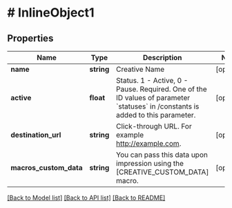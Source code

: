 # # InlineObject1

## Properties

Name | Type | Description | Notes
------------ | ------------- | ------------- | -------------
**name** | **string** | Creative Name | [optional] 
**active** | **float** | Status. 1 - Active, 0 - Pause. Required. One of the ID values of parameter &#x60;statuses&#x60; in /constants is added to this parameter. | [optional] 
**destination_url** | **string** | Click-through URL. For example http://example.com. | [optional] 
**macros_custom_data** | **string** | You can pass this data upon impression using the [CREATIVE_CUSTOM_DATA] macro. | [optional] 

[[Back to Model list]](../../README.md#documentation-for-models) [[Back to API list]](../../README.md#documentation-for-api-endpoints) [[Back to README]](../../README.md)


